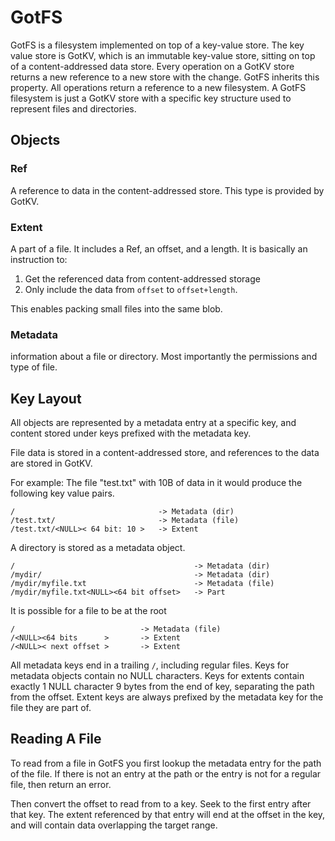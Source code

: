 # GotFS

GotFS is a filesystem implemented on top of a key-value store.
The key value store is GotKV, which is an immutable key-value store, sitting on top of a content-addressed data store.
Every operation on a GotKV store returns a new reference to a new store with the change.
GotFS inherits this property.
All operations return a reference to a new filesystem.
A GotFS filesystem is just a GotKV store with a specific key structure used to represent files and directories.

## Objects
### Ref
A reference to data in the content-addressed store.
This type is provided by GotKV.

### Extent
A part of a file.  It includes a Ref, an offset, and a length.  It is basically an instruction to:

1. Get the referenced data from content-addressed storage
2. Only include the data from `offset` to `offset+length`.

This enables packing small files into the same blob.

### Metadata
information about a file or directory.
Most importantly the permissions and type of file.

## Key Layout 
All objects are represented by a metadata entry at a specific key, and content stored under keys
prefixed with the metadata key.

File data is stored in a content-addressed store, and references to the data are stored in GotKV.

For example: The file "test.txt" with 10B of data in it would produce the following key value pairs.
```
/                                -> Metadata (dir)
/test.txt/                       -> Metadata (file)
/test.txt/<NULL>< 64 bit: 10 >   -> Extent
```

A directory is stored as a metadata object.
```
/                                        -> Metadata (dir)
/mydir/                                  -> Metadata (dir)
/mydir/myfile.txt                        -> Metadata (file)
/mydir/myfile.txt<NULL><64 bit offset>   -> Part
```

It is possible for a file to be at the root
```
/                            -> Metadata (file)
/<NULL><64 bits      >       -> Extent
/<NULL>< next offset >       -> Extent
```

All metadata keys end in a trailing `/`, including regular files.
Keys for metadata objects contain no NULL characters.
Keys for extents contain exactly 1 NULL character 9 bytes from the end of key, separating the path from the offset.
Extent keys are always prefixed by the metadata key for the file they are part of.

## Reading A File
To read from a file in GotFS you first lookup the metadata entry for the path of the file.
If there is not an entry at the path or the entry is not for a regular file, then return an error.

Then convert the offset to read from to a key.
Seek to the first entry after that key.
The extent referenced by that entry will end at the offset in the key, and will contain data overlapping the target range.

